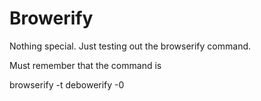 Browerify
============

Nothing special. Just testing out the browserify command.

Must remember that the command is

browserify -t debowerify <appnames> -0 <destinationname>
